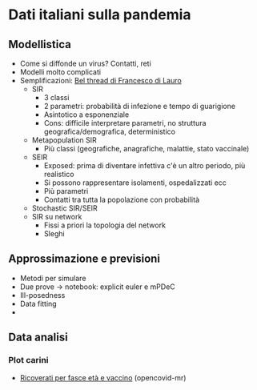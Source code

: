 
# Dati italiani sulla pandemia

## Modellistica
 * Come si diffonde un virus? Contatti, reti
 * Modelli molto complicati
 * Semplificazioni: [Bel thread di Francesco di Lauro](https://twitter.com/Di_SPACE_Lauro/status/1404912878474383362)
   * SIR
     * 3 classi 
     * 2 parametri: probabilità di infezione e tempo di guarigione
     * Asintotico a esponenziale
     * Cons: difficile interpretare parametri, no struttura geografica/demografica, deterministico
   * Metapopulation SIR
     * Più classi (geografiche, anagrafiche, malattie, stato vaccinale)
   * SEIR 
     * Exposed: prima di diventare infettiva c'è un altro periodo, più realistico
     * Si possono rappresentare isolamenti, ospedalizzati ecc
     * Più parametri
     * Contatti tra tutta la popolazione con probabilità
   * Stochastic SIR/SEIR
   * SIR su network
     * Fissi a priori la topologia del network
     * Sleghi

## Approssimazione e previsioni
  * Metodi per simulare
  * Due prove -> notebook: explicit euler e mPDeC
  * Ill-posedness
  * Data fitting
  * 

## Data analisi

### Plot carini
 * [Ricoverati per fasce età e vaccino](https://www.datawrapper.de/_/ZNE0I/) (opencovid-mr)


